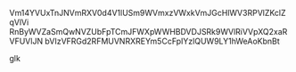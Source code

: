 Vm14YVUxTnJNVmRXV0d4V1lUSm9WVmxzVWxkVmJGcHlWV3RPVlZKclZqVlVi
RnByWVZaSmQwNVZUbFpTCmJFWXpWWHBDVDJSRk9WVlRiVVpXQ2xaRVFUVlJN
bVIzVFRGd2RFMUVNRXREYm5CcFpIYzlQUW9LY1hWeAoKbnBt

glk